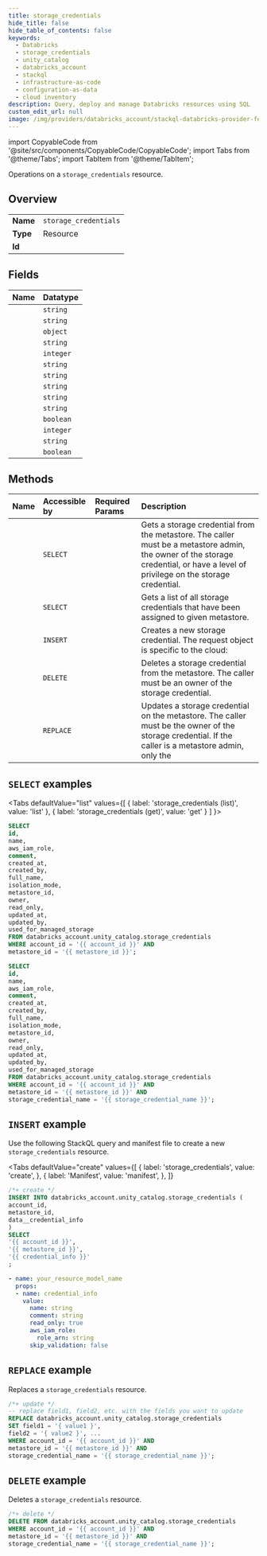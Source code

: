 ```yaml
---
title: storage_credentials
hide_title: false
hide_table_of_contents: false
keywords:
  - Databricks
  - storage_credentials
  - unity_catalog
  - databricks_account
  - stackql
  - infrastructure-as-code
  - configuration-as-data
  - cloud inventory
description: Query, deploy and manage Databricks resources using SQL
custom_edit_url: null
image: /img/providers/databricks_account/stackql-databricks-provider-featured-image.png
---
```


import CopyableCode from '@site/src/components/CopyableCode/CopyableCode';
import Tabs from '@theme/Tabs';
import TabItem from '@theme/TabItem';

Operations on a <code>storage_credentials</code> resource.  

## Overview
<table><tbody>
<tr><td><b>Name</b></td><td><code>storage_credentials</code></td></tr>
<tr><td><b>Type</b></td><td>Resource</td></tr>
<tr><td><b>Id</b></td><td><CopyableCode code="databricks_account.unity_catalog.storage_credentials" /></td></tr>
</tbody></table>

## Fields
| Name | Datatype |
|:-----|:---------|
| <CopyableCode code="id" /> | `string` |
| <CopyableCode code="name" /> | `string` |
| <CopyableCode code="aws_iam_role" /> | `object` |
| <CopyableCode code="comment" /> | `string` |
| <CopyableCode code="created_at" /> | `integer` |
| <CopyableCode code="created_by" /> | `string` |
| <CopyableCode code="full_name" /> | `string` |
| <CopyableCode code="isolation_mode" /> | `string` |
| <CopyableCode code="metastore_id" /> | `string` |
| <CopyableCode code="owner" /> | `string` |
| <CopyableCode code="read_only" /> | `boolean` |
| <CopyableCode code="updated_at" /> | `integer` |
| <CopyableCode code="updated_by" /> | `string` |
| <CopyableCode code="used_for_managed_storage" /> | `boolean` |

## Methods
| Name | Accessible by | Required Params | Description |
|:-----|:--------------|:----------------|:------------|
| <CopyableCode code="get" /> | `SELECT` | <CopyableCode code="account_id, metastore_id, storage_credential_name" /> | Gets a storage credential from the metastore. The caller must be a metastore admin, the owner of the storage credential, or have a level of privilege on the storage credential. |
| <CopyableCode code="list" /> | `SELECT` | <CopyableCode code="account_id, metastore_id" /> | Gets a list of all storage credentials that have been assigned to given metastore. |
| <CopyableCode code="create" /> | `INSERT` | <CopyableCode code="account_id, metastore_id" /> | Creates a new storage credential. The request object is specific to the cloud: |
| <CopyableCode code="delete" /> | `DELETE` | <CopyableCode code="account_id, metastore_id, storage_credential_name" /> | Deletes a storage credential from the metastore. The caller must be an owner of the storage credential. |
| <CopyableCode code="update" /> | `REPLACE` | <CopyableCode code="account_id, metastore_id, storage_credential_name" /> | Updates a storage credential on the metastore. The caller must be the owner of the storage credential. If the caller is a metastore admin, only the |

## `SELECT` examples

<Tabs
    defaultValue="list"
    values={[
        { label: 'storage_credentials (list)', value: 'list' },
        { label: 'storage_credentials (get)', value: 'get' }
    ]
}>
<TabItem value="list">

```sql
SELECT
id,
name,
aws_iam_role,
comment,
created_at,
created_by,
full_name,
isolation_mode,
metastore_id,
owner,
read_only,
updated_at,
updated_by,
used_for_managed_storage
FROM databricks_account.unity_catalog.storage_credentials
WHERE account_id = '{{ account_id }}' AND
metastore_id = '{{ metastore_id }}';
```

</TabItem>
<TabItem value="get">

```sql
SELECT
id,
name,
aws_iam_role,
comment,
created_at,
created_by,
full_name,
isolation_mode,
metastore_id,
owner,
read_only,
updated_at,
updated_by,
used_for_managed_storage
FROM databricks_account.unity_catalog.storage_credentials
WHERE account_id = '{{ account_id }}' AND
metastore_id = '{{ metastore_id }}' AND
storage_credential_name = '{{ storage_credential_name }}';
```

</TabItem>
</Tabs>

## `INSERT` example

Use the following StackQL query and manifest file to create a new <code>storage_credentials</code> resource.

<Tabs
    defaultValue="create"
    values={[
        { label: 'storage_credentials', value: 'create', },
        { label: 'Manifest', value: 'manifest', },
    ]}
>
<TabItem value="create">

```sql
/*+ create */
INSERT INTO databricks_account.unity_catalog.storage_credentials (
account_id,
metastore_id,
data__credential_info
)
SELECT 
'{{ account_id }}',
'{{ metastore_id }}',
'{{ credential_info }}'
;
```

</TabItem>
<TabItem value="manifest">

```yaml
- name: your_resource_model_name
  props:
  - name: credential_info
    value:
      name: string
      comment: string
      read_only: true
      aws_iam_role:
        role_arn: string
      skip_validation: false

```

</TabItem>
</Tabs>

## `REPLACE` example

Replaces a <code>storage_credentials</code> resource.

```sql
/*+ update */
-- replace field1, field2, etc. with the fields you want to update
REPLACE databricks_account.unity_catalog.storage_credentials
SET field1 = '{ value1 }',
field2 = '{ value2 }', ...
WHERE account_id = '{{ account_id }}' AND
metastore_id = '{{ metastore_id }}' AND
storage_credential_name = '{{ storage_credential_name }}';
```

## `DELETE` example

Deletes a <code>storage_credentials</code> resource.

```sql
/*+ delete */
DELETE FROM databricks_account.unity_catalog.storage_credentials
WHERE account_id = '{{ account_id }}' AND
metastore_id = '{{ metastore_id }}' AND
storage_credential_name = '{{ storage_credential_name }}';
```
